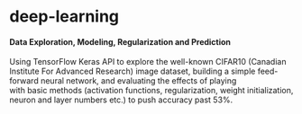 # deep-learning

#### Data Exploration, Modeling, Regularization and Prediction
Using TensorFlow Keras API to explore the well-known CIFAR10 (Canadian Institute For Advanced Research) image dataset, building a simple feed-forward neural network, and evaluating the effects of playing with basic methods (activation functions, regularization, weight initialization, neuron and layer numbers etc.) to push accuracy past 53%.

